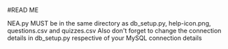 #READ ME

NEA.py MUST be in the same directory as db_setup.py, help-icon.png, questions.csv and quizzes.csv
Also don't forget to change the connection details in db_setup.py respective of your MySQL connection details
